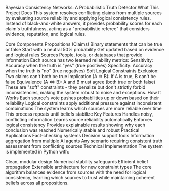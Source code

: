 Bayesian Consistency Networks: A Probabilistic Truth Detector
What This Project Does
This system resolves conflicting claims from multiple sources by evaluating source reliability and applying logical consistency rules. Instead of black-and-white answers, it provides probability scores for each claim's truthfulness, acting as a "probabilistic referee" that considers evidence, reputation, and logical rules.

Core Components
Propositions (Claims)
Binary statements that can be true or false
Start with a neutral 50% probability
Get updated based on evidence and logical rules
Sources
People, tools, or databases that provide information
Each source has two learned reliability metrics:
Sensitivity: Accuracy when the truth is "yes" (true positives)
Specificity: Accuracy when the truth is "no" (true negatives)
Soft Logical Constraints
Exclusion: Two claims can't both be true
Implication (A ⇒ B): If A is true, B can't be false
Equivalence (A ⇔ B): A and B must agree (both true or both false)
These are "soft" constraints - they penalize but don't strictly forbid inconsistencies, making the system robust to noise and exceptions.
How It Works
Each source's vote pushes probabilities up or down based on their reliability
Logical constraints apply additional pressure against inconsistent combinations
The system learns which sources are more reliable over time
This process repeats until beliefs stabilize
Key Features
Handles noisy, conflicting information
Learns source reliability automatically
Enforces logical consistency
Provides explainable results showing why each conclusion was reached
Numerically stable and robust
Practical Applications
Fact-checking systems
Decision support tools
Information aggregation from multiple AI agents
Any scenario requiring consistent truth assessment from conflicting sources
Technical Implementation
The system is implemented in Python with:

Clean, modular design
Numerical stability safeguards
Efficient belief propagation
Extensible architecture for new constraint types
The core algorithm balances evidence from sources with the need for logical consistency, learning which sources to trust while maintaining coherent beliefs across all propositions.